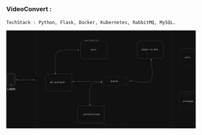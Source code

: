 ### VideoConvert :

`TechStack : Python, Flask, Docker, Kubernetes, RabbitMQ, MySQL.`

![VideoConvertArchitecture](./img/architecture.png)

